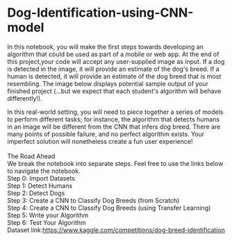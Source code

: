 # Dog-Identification-using-CNN-model

In	this	notebook,	you	will	make	the	first	steps	towards	developing	an	algorithm	that	could	be	used	as	part	of	a	mobile	or	web	app.	At	the	end	of	this	project,your	code	will	accept	any	user-supplied	image	as	input.	If	a	dog	is	detected	in	the	image,	it	will	provide	an	estimate	of	the	dog's	breed.	If	a	human	is detected,	it	will	provide	an	estimate	of	the	dog	breed	that	is	most	resembling.	The	image	below	displays	potential	sample	output	of	your	finished	project	(...but	we	expect	that	each	student's	algorithm	will	behave	differently!).<br />
 
In	this	real-world	setting,	you	will	need	to	piece	together	a	series	of	models	to	perform	different	tasks;	for	instance,	the	algorithm	that	detects	humans	in	an image	will	be	different	from	the	CNN	that	infers	dog	breed.	There	are	many	points	of	possible	failure,	and	no	perfect	algorithm	exists.	Your	imperfect solution	will	nonetheless	create	a	fun	user	experience!<br />
 <br />
The	Road	Ahead<br />
We	break	the	notebook	into	separate	steps.	Feel	free	to	use	the	links	below	to	navigate	the	notebook.<br />
Step	0:	Import	Datasets<br />
Step	1:	Detect	Humans<br />
Step	2:	Detect	Dogs<br />
Step	3:	Create	a	CNN	to	Classify	Dog	Breeds	(from	Scratch)<br />
Step	4:	Create	a	CNN	to	Classify	Dog	Breeds	(using	Transfer	Learning)<br />
Step	5:	Write	your	Algorithm<br />
Step	6:	Test	Your	Algorithm
<br />
Dataset link:https://www.kaggle.com/competitions/dog-breed-identification

